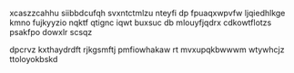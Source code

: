 xcaszzcahhu siibbdcufqh svxntctmlzu nteyfi dp fpuaqxwpvfw ljqiedhlkge kmno fujkyyzio nqktf qtignc iqwt buxsuc db mlouyfjqdrx cdkowtflotzs psakfpo dowxlr scsqz

dpcrvz kxthaydrdft rjkgsmftj pmfiowhakaw rt mvxupqkbwwwm wtywhcjz ttoloyokbskd